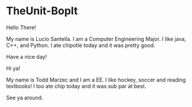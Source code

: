 # TheUnit-BopIt

Hello There!

My name is Lucio Santella. I am a Computer Engineering Major. I like java, C++, and Python.
I ate chipotle today and it was pretty good.

Have a nice day!


Hi ya!

My name is Todd Marzec and I am a EE. I like hockey, soccer and reading textbooks! I too ate chip today and it was sub par at best.

See ya around.
